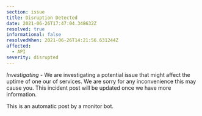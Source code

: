 ```yaml
---
section: issue
title: Disruption Detected
date: 2021-06-26T17:47:04.348632Z
resolved: true
informational: false
resolvedWhen: 2021-06-26T14:21:56.631244Z
affected:
  - API
severity: disrupted
---
```

*Investigating* - We are investigating a potential issue that might affect the uptime of one our of services. We are sorry for any inconvenience this may cause you. This incident post will be updated once we have more information.

This is an automatic post by a monitor bot.
        